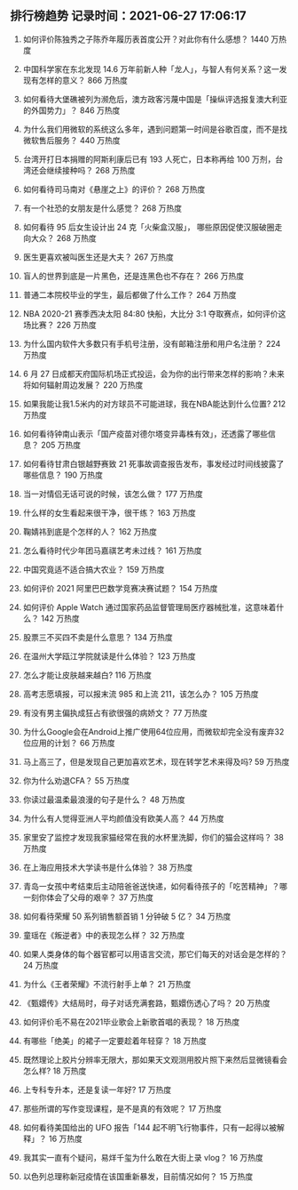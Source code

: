 
## 排行榜趋势 记录时间：2021-06-27 17:06:17
  
  1. 如何评价陈独秀之子陈乔年履历表首度公开？对此你有什么感想？ 1440 万热度
    
  2. 中国科学家在东北发现 14.6 万年前新人种「龙人」，与智人有何关系？这一发现有怎样的意义？ 866 万热度
    
  3. 如何看待大堡礁被列为濒危后，澳方政客污蔑中国是「操纵评选报复澳大利亚的外国势力」？ 846 万热度
    
  4. 为什么我们用微软的系统这么多年，遇到问题第一时间是谷歌百度，而不是找微软售后服务？ 440 万热度
    
  5. 台湾开打日本捐赠的阿斯利康后已有 193 人死亡，日本称再给 100 万剂，台湾还会继续接种吗？ 268 万热度
    
  6. 如何看待司马南对《悬崖之上》的评价？ 268 万热度
    
  7. 有一个社恐的女朋友是什么感觉？ 268 万热度
    
  8. 如何看待 95 后女生设计出 24 克「火柴盒汉服」， 哪些原因促使汉服破圈走向大众？ 268 万热度
    
  9. 医生更喜欢被叫医生还是大夫？ 267 万热度
    
  10. 盲人的世界到底是一片黑色，还是连黑色也不存在？ 266 万热度
    
  11. 普通二本院校毕业的学生，最后都做了什么工作？ 264 万热度
    
  12. NBA 2020-21 赛季西决太阳 84:80 快船，大比分 3:1 夺取赛点，如何评价这场比赛？ 226 万热度
    
  13. 为什么国内软件大多数只有手机号注册，没有邮箱注册和用户名注册？ 224 万热度
    
  14. 6 月 27 日成都天府国际机场正式投运，会为你的出行带来怎样的影响？未来将如何辐射周边发展？ 220 万热度
    
  15. 如果我能让我1.5米内的对方球员不可能进球，我在NBA能达到什么位置? 212 万热度
    
  16. 如何看待钟南山表示「国产疫苗对德尔塔变异毒株有效」，还透露了哪些信息？ 205 万热度
    
  17. 如何看待甘肃白银越野赛致 21 死事故调查报告发布，事发经过时间线披露了哪些信息？ 190 万热度
    
  18. 当一对情侣无话可说的时候，该怎么做？ 177 万热度
    
  19. 什么样的女生看起来很干净，很干练？ 163 万热度
    
  20. 鞠婧祎到底是个怎样的人？ 162 万热度
    
  21. 怎么看待时代少年团马嘉祺艺考未过线？ 161 万热度
    
  22. 中国究竟适不适合搞大农业？ 159 万热度
    
  23. 如何评价 2021 阿里巴巴数学竞赛决赛试题？ 154 万热度
    
  24. 如何评价 Apple Watch 通过国家药品监督管理局医疗器械批准，这意味着什么？ 142 万热度
    
  25. 股票三不买四不卖是什么意思？ 134 万热度
    
  26. 在温州大学瓯江学院就读是什么体验？ 123 万热度
    
  27. 怎么才能让皮肤越来越白? 116 万热度
    
  28. 高考志愿填报，可以报末流 985 和上流 211，该怎么办？ 105 万热度
    
  29. 有没有男主偏执成狂占有欲很强的病娇文？ 77 万热度
    
  30. 为什么Google会在Android上推广使用64位应用，而微软却完全没有废弃32位应用的计划？ 66 万热度
    
  31. 马上高三了，但是发现自己更加喜欢艺术，现在转学艺术来得及吗? 59 万热度
    
  32. 你为什么劝退CFA？ 55 万热度
    
  33. 你读过最温柔最浪漫的句子是什么？ 48 万热度
    
  34. 为什么有人觉得亚洲人平均颜值没有欧美人高？ 44 万热度
    
  35. 家里安了监控才发现我家猫经常在我的水杯里洗脚，你们的猫会这样吗？ 38 万热度
    
  36. 在上海应用技术大学读书是什么体验？ 38 万热度
    
  37. 青岛一女孩中考结束后主动陪爸爸送快递，如何看待孩子的「吃苦精神」？哪一刻你体会了父母的艰辛？ 37 万热度
    
  38. 如何看待荣耀 50 系列销售额首销 1 分钟破 5 亿？ 34 万热度
    
  39. 童瑶在《叛逆者》中的表现怎么样？ 32 万热度
    
  40. 如果人类身体的每个器官都可以用语言交流，那它们每天的对话会是怎样的？ 24 万热度
    
  41. 为什么《王者荣耀》不流行射手上单？ 21 万热度
    
  42. 《甄嬛传》大结局时，母子对话充满套路，甄嬛伤透心了吗？ 20 万热度
    
  43. 如何评价毛不易在2021毕业歌会上新歌首唱的表现？ 18 万热度
    
  44. 有哪些「绝美」的裙子一定要趁着年轻穿？ 18 万热度
    
  45. 既然理论上胶片分辨率无限大，那如果天文观测用胶片照下来然后显微镜看会怎么样? 18 万热度
    
  46. 上专科专升本，还是复读一年好? 17 万热度
    
  47. 那些所谓的写作变现课程，是不是真的有效呢？ 17 万热度
    
  48. 如何看待美国给出的 UFO 报告「144 起不明飞行物事件，只有一起得以被解释」？ 16 万热度
    
  49. 我其实一直有个疑问，易烊千玺为什么敢在大街上录 vlog？ 16 万热度
    
  50. 以色列总理称新冠疫情在该国重新暴发，目前情况如何？ 15 万热度
    